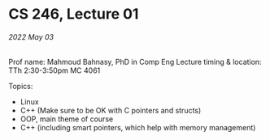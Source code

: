 # CS 246, Lecture 01
###### 2022 May 03

Prof name: Mahmoud Bahnasy, PhD in Comp Eng
Lecture timing & location: TTh 2:30-3:50pm MC 4061

Topics: 
- Linux
- C++ (Make sure to be OK with C pointers and structs)
- OOP, main theme of course
- C++ (including smart pointers, which help with memory management)